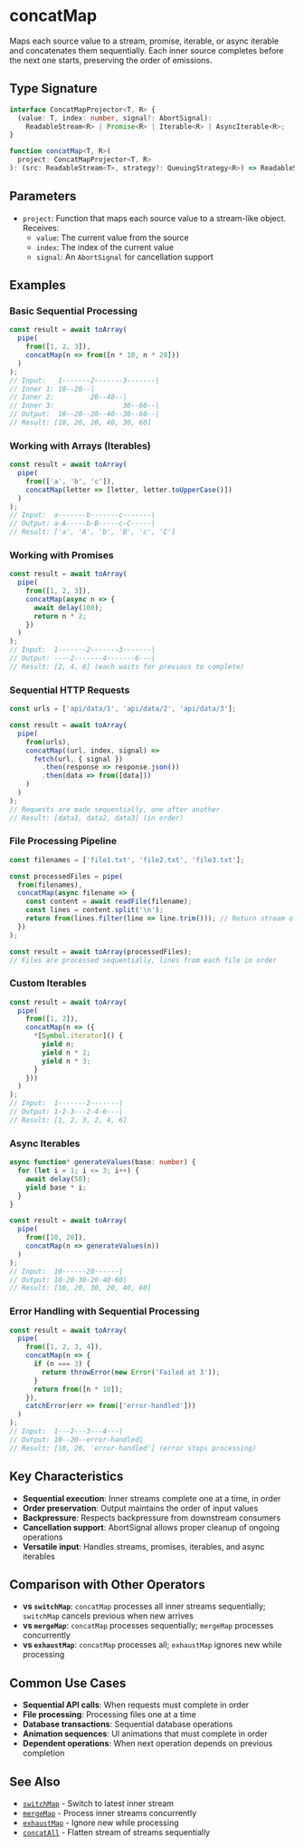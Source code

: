 # concatMap

Maps each source value to a stream, promise, iterable, or async iterable and concatenates them sequentially. Each inner source completes before the next one starts, preserving the order of emissions.

## Type Signature

```typescript
interface ConcatMapProjector<T, R> {
  (value: T, index: number, signal?: AbortSignal): 
    ReadableStream<R> | Promise<R> | Iterable<R> | AsyncIterable<R>;
}

function concatMap<T, R>(
  project: ConcatMapProjector<T, R>
): (src: ReadableStream<T>, strategy?: QueuingStrategy<R>) => ReadableStream<R>
```

## Parameters

- `project`: Function that maps each source value to a stream-like object. Receives:
  - `value`: The current value from the source
  - `index`: The index of the current value
  - `signal`: An `AbortSignal` for cancellation support

## Examples

### Basic Sequential Processing

```typescript
const result = await toArray(
  pipe(
    from([1, 2, 3]),
    concatMap(n => from([n * 10, n * 20]))
  )
);
// Input:   1-------2-------3-------|
// Inner 1: 10--20--|
// Inner 2:         20--40--|
// Inner 3:                 30--60--|
// Output:  10--20--20--40--30--60--|
// Result: [10, 20, 20, 40, 30, 60]
```

### Working with Arrays (Iterables)

```typescript
const result = await toArray(
  pipe(
    from(['a', 'b', 'c']),
    concatMap(letter => [letter, letter.toUpperCase()])
  )
);
// Input:  a-------b-------c-------|
// Output: a-A-----b-B-----c-C-----|
// Result: ['a', 'A', 'b', 'B', 'c', 'C']
```

### Working with Promises

```typescript
const result = await toArray(
  pipe(
    from([1, 2, 3]),
    concatMap(async n => {
      await delay(100);
      return n * 2;
    })
  )
);
// Input:  1-------2-------3-------|
// Output: ----2-------4-------6---|
// Result: [2, 4, 6] (each waits for previous to complete)
```

### Sequential HTTP Requests

```typescript
const urls = ['api/data/1', 'api/data/2', 'api/data/3'];

const result = await toArray(
  pipe(
    from(urls),
    concatMap((url, index, signal) =>
      fetch(url, { signal })
        .then(response => response.json())
        .then(data => from([data]))
    )
  )
);
// Requests are made sequentially, one after another
// Result: [data1, data2, data3] (in order)
```

### File Processing Pipeline

```typescript
const filenames = ['file1.txt', 'file2.txt', 'file3.txt'];

const processedFiles = pipe(
  from(filenames),
  concatMap(async filename => {
    const content = await readFile(filename);
    const lines = content.split('\n');
    return from(lines.filter(line => line.trim())); // Return stream of lines
  })
);

const result = await toArray(processedFiles);
// Files are processed sequentially, lines from each file in order
```

### Custom Iterables

```typescript
const result = await toArray(
  pipe(
    from([1, 2]),
    concatMap(n => ({
      *[Symbol.iterator]() {
        yield n;
        yield n * 2;
        yield n * 3;
      }
    }))
  )
);
// Input:  1-------2-------|
// Output: 1-2-3---2-4-6---|
// Result: [1, 2, 3, 2, 4, 6]
```

### Async Iterables

```typescript
async function* generateValues(base: number) {
  for (let i = 1; i <= 3; i++) {
    await delay(50);
    yield base * i;
  }
}

const result = await toArray(
  pipe(
    from([10, 20]),
    concatMap(n => generateValues(n))
  )
);
// Input:  10------20------|
// Output: 10-20-30-20-40-60|
// Result: [10, 20, 30, 20, 40, 60]
```

### Error Handling with Sequential Processing

```typescript
const result = await toArray(
  pipe(
    from([1, 2, 3, 4]),
    concatMap(n => {
      if (n === 3) {
        return throwError(new Error('Failed at 3'));
      }
      return from([n * 10]);
    }),
    catchError(err => from(['error-handled']))
  )
);
// Input:  1---2---3---4---|
// Output: 10--20--error-handled|
// Result: [10, 20, 'error-handled'] (error stops processing)
```

## Key Characteristics

- **Sequential execution**: Inner streams complete one at a time, in order
- **Order preservation**: Output maintains the order of input values
- **Backpressure**: Respects backpressure from downstream consumers
- **Cancellation support**: AbortSignal allows proper cleanup of ongoing operations
- **Versatile input**: Handles streams, promises, iterables, and async iterables

## Comparison with Other Operators

- **vs `switchMap`**: `concatMap` processes all inner streams sequentially; `switchMap` cancels previous when new arrives
- **vs `mergeMap`**: `concatMap` processes sequentially; `mergeMap` processes concurrently
- **vs `exhaustMap`**: `concatMap` processes all; `exhaustMap` ignores new while processing

## Common Use Cases

- **Sequential API calls**: When requests must complete in order
- **File processing**: Processing files one at a time
- **Database transactions**: Sequential database operations
- **Animation sequences**: UI animations that must complete in order
- **Dependent operations**: When next operation depends on previous completion

## See Also

- [`switchMap`](./switchMap.md) - Switch to latest inner stream
- [`mergeMap`](./mergeMap.md) - Process inner streams concurrently
- [`exhaustMap`](./exhaustMap.md) - Ignore new while processing
- [`concatAll`](./concatAll.md) - Flatten stream of streams sequentially